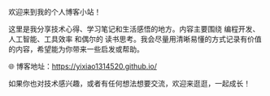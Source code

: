 欢迎来到我的个人博客小站！

这里是我分享技术心得、学习笔记和生活感悟的地方。内容主要围绕 编程开发、人工智能、工具效率 和偶尔的 读书思考。我会尽量用清晰易懂的方式记录有价值的内容，希望能为你带来一些启发或帮助。

🌐 博客地址：https://yixiao1314520.github.io/

如果你也对技术感兴趣，或者有任何想法想要交流，欢迎来逛逛，一起成长！